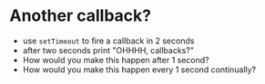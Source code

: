# Another callback?

* use `setTimeout` to fire a callback in 2 seconds
* after two seconds print "OHHHH, callbacks?"
* How would you make this happen after 1 second?
* How would you make this happen every 1 second continually?
